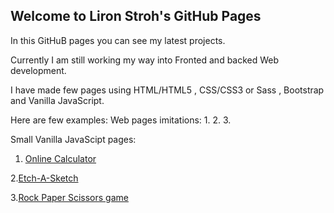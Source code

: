 ## Welcome to Liron Stroh's GitHub Pages

In this GitHuB pages you can see my latest projects.

Currently I am still working my way into Fronted and backed Web development.

I have made few pages using HTML/HTML5 , CSS/CSS3 or Sass , Bootstrap and Vanilla JavaScript.

Here are few examples:
Web pages imitations:
1.
2.
3.

Small Vanilla JavaScipt pages:
1. [Online Calculator](https://github.com/lstroh/Projects/blob/master/Vanilla%20JavaScript/Calculator/index.html)

2.[Etch-A-Sketch](https://github.com/lstroh/Projects/blob/master/Vanilla%20JavaScript/Etch-A-Sketch/index.html)

3.[Rock Paper Scissors game](https://github.com/lstroh/Projects/blob/master/Vanilla%20JavaScript/Rock%20Paper%20Scissors/index.html)


